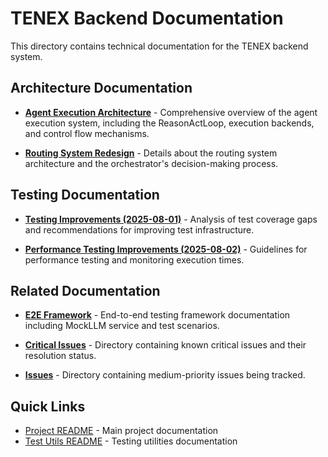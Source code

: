 # TENEX Backend Documentation

This directory contains technical documentation for the TENEX backend system.

## Architecture Documentation

- **[Agent Execution Architecture](./AGENT-EXECUTION-ARCHITECTURE.md)** - Comprehensive overview of the agent execution system, including the ReasonActLoop, execution backends, and control flow mechanisms.

- **[Routing System Redesign](./routing-system-redesign.md)** - Details about the routing system architecture and the orchestrator's decision-making process.

## Testing Documentation

- **[Testing Improvements (2025-08-01)](./testing-improvements-2025-08-01.md)** - Analysis of test coverage gaps and recommendations for improving test infrastructure.

- **[Performance Testing Improvements (2025-08-02)](./testing-improvements-performance-2025-08-02.md)** - Guidelines for performance testing and monitoring execution times.

## Related Documentation

- **[E2E Framework](../E2E_FRAMEWORK.md)** - End-to-end testing framework documentation including MockLLM service and test scenarios.

- **[Critical Issues](../critical-issues/)** - Directory containing known critical issues and their resolution status.

- **[Issues](../issues/)** - Directory containing medium-priority issues being tracked.

## Quick Links

- [Project README](../README.md) - Main project documentation
- [Test Utils README](../src/test-utils/README.md) - Testing utilities documentation